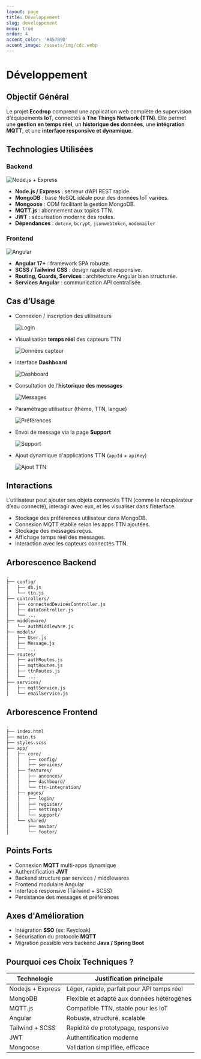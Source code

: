 ```yaml
---
layout: page
title: Développement
slug: developpement
menu: true
order: 4
accent_color: '#457B9D'
accent_image: /assets/img/cdc.webp
---
```


# <i class="fas fa-code text-accent"></i> Développement

## Objectif Général

Le projet **Ecodrop** comprend une application web complète de supervision d’équipements **IoT**, connectés à **The Things Network (TTN)**. Elle permet une **gestion en temps réel**, un **historique des données**, une **intégration MQTT**, et une **interface responsive et dynamique**.


## Technologies Utilisées

### <i class="fas fa-server text-indigo-500"></i> Backend

<div class="text-center my-6">
  <img src="/assets/img/docs/express.png" alt="Node.js + Express" class="rounded-xl shadow-md border border-gray-300 w-72 mx-auto">
</div>

- <i class="fab fa-node-js text-green-600"></i> **Node.js / Express** : serveur d’API REST rapide.
- <i class="fas fa-database text-blue-600"></i> **MongoDB** : base NoSQL idéale pour des données IoT variées.
- <i class="fas fa-cubes text-purple-600"></i> **Mongoose** : ODM facilitant la gestion MongoDB.
- <i class="fas fa-broadcast-tower text-orange-600"></i> **MQTT.js** : abonnement aux topics TTN.
- <i class="fas fa-key text-yellow-600"></i> **JWT** : sécurisation moderne des routes.
- **Dépendances** : `dotenv`, `bcrypt`, `jsonwebtoken`, `nodemailer`

### <i class="fas fa-desktop text-pink-500"></i> Frontend

<div class="text-center my-6">
  <img src="/assets/img/docs/angular.png" alt="Angular" class="rounded-xl shadow-md border border-gray-300 w-72 mx-auto">
</div>

- <i class="fab fa-angular text-red-600"></i> **Angular 17+** : framework SPA robuste.
- <i class="fas fa-paint-brush text-teal-500"></i> **SCSS / Tailwind CSS** : design rapide et responsive.
- <i class="fas fa-route text-indigo-500"></i> **Routing, Guards, Services** : architecture Angular bien structurée.
- <i class="fas fa-plug text-blue-400"></i> **Services Angular** : communication API centralisée.


## Cas d’Usage

- <i class="fas fa-user-plus text-blue-500"></i> Connexion / inscription des utilisateurs  
  <div class="text-center my-4">
    <img src="/assets/img/docs/login.png" alt="Login" class="rounded-xl shadow-md border border-gray-300 w-72 mx-auto">
  </div>

- <i class="fas fa-wave-square text-green-500"></i> Visualisation **temps réel** des capteurs TTN  
  <div class="text-center my-4">
    <img src="/assets/img/docs/meteo.png" alt="Données capteur" class="rounded-xl shadow-md border border-gray-300 w-72 mx-auto">
  </div>

- <i class="fas fa-chart-bar text-purple-500"></i> Interface **Dashboard**  
  <div class="text-center my-4">
    <img src="/assets/img/docs/dashboard.png" alt="Dashboard" class="rounded-xl shadow-md border border-gray-300 w-72 mx-auto">
  </div>

- <i class="fas fa-history text-gray-500"></i> Consultation de l’**historique des messages**  
  <div class="text-center my-4">
    <img src="/assets/img/docs/dashboard_msg.png" alt="Messages" class="rounded-xl shadow-md border border-gray-300 w-72 mx-auto">
  </div>

- <i class="fas fa-cogs text-cyan-600"></i> Paramétrage utilisateur (thème, TTN, langue)  
  <div class="text-center my-4">
    <img src="/assets/img/docs/preference_utilisateur.png" alt="Préférences" class="rounded-xl shadow-md border border-gray-300 w-72 mx-auto">
  </div>

- <i class="fas fa-envelope text-pink-600"></i> Envoi de message via la page **Support**  
  <div class="text-center my-4">
    <img src="/assets/img/docs/Support.png" alt="Support" class="rounded-xl shadow-md border border-gray-300 w-72 mx-auto">
  </div>

- <i class="fas fa-plug text-yellow-500"></i> Ajout dynamique d'applications TTN (`appId` + `apiKey`)  
  <div class="text-center my-4">
    <img src="/assets/img/docs/ajout_dynamique.png" alt="Ajout TTN" class="rounded-xl shadow-md border border-gray-300 w-72 mx-auto">
  </div>


## Interactions

L’utilisateur peut ajouter ses objets connectés TTN (comme le récupérateur d’eau connecté), interagir avec eux, et les visualiser dans l’interface.

- <i class="fas fa-sliders-h text-indigo-600"></i> Stockage des préférences utilisateur dans MongoDB.
- <i class="fas fa-plug text-orange-500"></i> Connexion MQTT établie selon les apps TTN ajoutées.
- <i class="fas fa-database text-green-600"></i> Stockage des messages reçus.
- <i class="fas fa-sync-alt text-blue-500"></i> Affichage temps réel des messages.
- <i class="fas fa-tools text-purple-600"></i> Interaction avec les capteurs connectés TTN.


## Arborescence Backend

```bash
.
├── config/
│   ├── db.js
│   └── ttn.js
├── controllers/
│   ├── connectedDevicesController.js
│   ├── dataController.js
│   └── ...
├── middleware/
│   └── authMiddleware.js
├── models/
│   ├── User.js
│   ├── Message.js
│   └── ...
├── routes/
│   ├── authRoutes.js
│   ├── mqttRoutes.js
│   ├── ttnRoutes.js
│   └── ...
├── services/
│   ├── mqttService.js
│   └── emailService.js
```


## Arborescence Frontend

```bash
.
├── index.html
├── main.ts
├── styles.scss
├── app/
│   ├── core/
│   │   ├── config/
│   │   ├── services/
│   ├── features/
│   │   ├── annonces/
│   │   ├── dashboard/
│   │   └── ttn-integration/
│   ├── pages/
│   │   ├── login/
│   │   ├── register/
│   │   ├── settings/
│   │   └── support/
│   └── shared/
│       ├── navbar/
│       └── footer/
```


## Points Forts

- <i class="fas fa-network-wired text-green-500"></i> Connexion **MQTT** multi-apps dynamique
- <i class="fas fa-lock text-yellow-600"></i> Authentification **JWT**
- <i class="fas fa-layer-group text-indigo-500"></i> Backend structuré par services / middlewares
- <i class="fas fa-cubes text-pink-500"></i> Frontend modulaire Angular
- <i class="fas fa-mobile-alt text-blue-500"></i> Interface responsive (Tailwind + SCSS)
- <i class="fas fa-save text-gray-700"></i> Persistance des messages et préférences


## Axes d'Amélioration

- <i class="fas fa-user-shield text-red-600"></i> Intégration **SSO** (ex: Keycloak)
- <i class="fas fa-shield-alt text-blue-600"></i> Sécurisation du protocole **MQTT**
- <i class="fab fa-java text-orange-600"></i> Migration possible vers backend **Java / Spring Boot**


## Pourquoi ces Choix Techniques ?

| <i class="fas fa-toolbox"></i> Technologie | Justification principale |
|--------------------------------------------|---------------------------|
| Node.js + Express   | Léger, rapide, parfait pour API temps réel |
| MongoDB             | Flexible et adapté aux données hétérogènes |
| MQTT.js             | Compatible TTN, stable pour les IoT         |
| Angular             | Robuste, structuré, scalable               |
| Tailwind + SCSS     | Rapidité de prototypage, responsive        |
| JWT                 | Authentification moderne                   |
| Mongoose            | Validation simplifiée, efficace            |